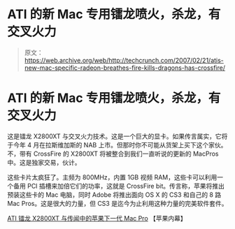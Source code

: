 # ATI 的新 Mac 专用镭龙喷火，杀龙，有交叉火力

> 原文：<https://web.archive.org/web/http://techcrunch.com/2007/02/21/atis-new-mac-specific-radeon-breathes-fire-kills-dragons-has-crossfire/>

# ATI 的新 Mac 专用镭龙喷火，杀龙，有交叉火力

这是镭龙 X2800XT 与交叉火力技术。这是一个巨大的显卡。如果传言属实，它将于今年 4 月在拉斯维加斯的 NAB 上市。但那时你不可能从货架上买下这个家伙。不，带有 CrossFire 的 X2800XT 将被整合到我们一直听说的更新的 MacPros 中。这是独家交易，伙计。

这些卡片太疯狂了。主频为 800MHz，内置 1GB 视频 RAM，这些卡可以利用一个备用 PCI 插槽来加倍它们的功率，这就是 CrossFire bit。传言称，苹果将推出预装这些卡的 Mac 电脑，同时 Adobe 将推出面向 OS X 的 CS3 和自己的 8 路 Mac Pros。这是很大的力量，但 CS3 是迄今为止利用这种力量的完美软件套件。

[ATI 镭龙 X2800XT 与传闻中的苹果下一代 Mac Pro](https://web.archive.org/web/20201022182916/http://www.appleinsider.com/article.php?id=2492) 【苹果内幕】